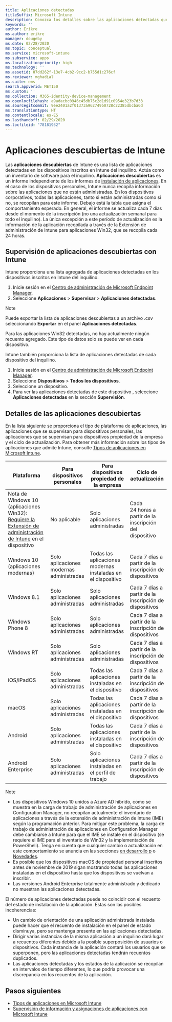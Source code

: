 ```yaml
---
title: Aplicaciones detectadas
titleSuffix: Microsoft Intune
description: Conozca los detalles sobre las aplicaciones detectadas que Intune ha encontrado en un dispositivo.
keywords: ''
author: Erikre
ms.author: erikre
manager: dougeby
ms.date: 02/28/2020
ms.topic: conceptual
ms.service: microsoft-intune
ms.subservice: apps
ms.localizationpriority: high
ms.technology: ''
ms.assetid: 07dd262f-13e7-4cb2-9cc2-b755d1c276cf
ms.reviewer: mghadial
ms.suite: ems
search.appverid: MET150
ms.custom: ''
ms.collection: M365-identity-device-management
ms.openlocfilehash: a9adacbc0946c45db75c2d1d91c0954e323b7d33
ms.sourcegitcommit: 9ee2401a2f01373a962749b0728c22385dbcba6d
ms.translationtype: HT
ms.contentlocale: es-ES
ms.lasthandoff: 02/29/2020
ms.locfileid: "78181932"
---
```

# <a name="intune-discovered-apps"></a>Aplicaciones descubiertas de Intune

Las **aplicaciones descubiertas** de Intune es una lista de aplicaciones detectadas en los dispositivos inscritos en Intune del inquilino. Actúa como un inventario de software para el inquilino. **Aplicaciones descubiertas** es un informe independiente de los informes de [instalación de aplicaciones](apps-monitor.md). En el caso de los dispositivos personales, Intune nunca recopila información sobre las aplicaciones que no están administradas. En los dispositivos corporativos, todas las aplicaciones, tanto si están administradas como si no, se recopilan para este informe. Debajo está la tabla que asigna el comportamiento esperado. En general, el informe se actualiza cada 7 días desde el momento de la inscripción (no una actualización semanal para todo el inquilino). La única excepción a este período de actualización es la información de la aplicación recopilada a través de la Extensión de administración de Intune para aplicaciones Win32, que se recopila cada 24 horas.

## <a name="monitor-discovered-apps-with-intune"></a>Supervisión de aplicaciones descubiertas con Intune

Intune proporciona una lista agregada de aplicaciones detectadas en los dispositivos inscritos en Intune del inquilino.

1. Inicie sesión en el [Centro de administración de Microsoft Endpoint Manager](https://go.microsoft.com/fwlink/?linkid=2109431).
2. Seleccione **Aplicaciones** > **Supervisar** > **Aplicaciones detectadas**.

>[!NOTE]
>Puede exportar la lista de aplicaciones descubiertas a un archivo .csv seleccionando **Exportar** en el panel **Aplicaciones detectadas**.
>
>Para las aplicaciones Win32 detectadas, no hay actualmente ningún recuento agregado. Este tipo de datos solo se puede ver en cada dispositivo.

Intune también proporciona la lista de aplicaciones detectadas de cada dispositivo del inquilino.

1. Inicie sesión en el [Centro de administración de Microsoft Endpoint Manager](https://go.microsoft.com/fwlink/?linkid=2109431).
2. Seleccione **Dispositivos** > **Todos los dispositivos**.
3. Seleccione un dispositivo.
4. Para ver las aplicaciones detectadas de este dispositivo , seleccione **Aplicaciones detectadas** en la sección **Supervisión**.

## <a name="details-of-discovered-apps"></a>Detalles de las aplicaciones descubiertas

En la lista siguiente se proporciona el tipo de plataforma de aplicaciones, las aplicaciones que se supervisan para dispositivos personales, las aplicaciones que se supervisan para dispositivos propiedad de la empresa y el ciclo de actualización. Para obtener más información sobre los tipos de aplicaciones que admite Intune, consulte [Tipos de aplicaciones en Microsoft Intune](apps-add.md#app-types-in-microsoft-intune).

| Plataforma | Para dispositivos personales | Para dispositivos propiedad de la empresa | Ciclo de actualización |
|------------------------------------------------------------------------|----------------------------------|--------------------------------------------------|---------------------------------------|
| Nota de Windows 10 (aplicaciones Win32): [Requiere la Extensión de administración de Intune](intune-management-extension.md) en el dispositivo | No aplicable | Solo aplicaciones administradas | Cada 24 horas a partir de la inscripción del dispositivo |
| Windows 10 (aplicaciones modernas) | Solo aplicaciones modernas administradas | Todas las aplicaciones modernas instaladas en el dispositivo | Cada 7 días a partir de la inscripción de dispositivos |
| Windows 8.1 | Solo aplicaciones administradas | Solo aplicaciones administradas | Cada 7 días a partir de la inscripción de dispositivos |
| Windows Phone 8 | Solo aplicaciones administradas | Solo aplicaciones administradas | Cada 7 días a partir de la inscripción de dispositivos |
| Windows RT | Solo aplicaciones administradas | Solo aplicaciones administradas | Cada 7 días a partir de la inscripción de dispositivos |
| iOS/iPadOS | Solo aplicaciones administradas | Todas las aplicaciones instaladas en el dispositivo | Cada 7 días a partir de la inscripción de dispositivos |
| macOS | Solo aplicaciones administradas | Todas las aplicaciones instaladas en el dispositivo | Cada 7 días a partir de la inscripción de dispositivos |
| Android | Solo aplicaciones administradas | Todas las aplicaciones instaladas en el dispositivo | Cada 7 días a partir de la inscripción de dispositivos |
| Android Enterprise | Solo aplicaciones administradas | Solo aplicaciones instaladas en el perfil de trabajo | Cada 7 días a partir de la inscripción de dispositivos |

> [!NOTE]
> - Los dispositivos Windows 10 unidos a Azure AD híbrido, como se muestra en la carga de trabajo de administración de aplicaciones en Configuration Manager, no recopilan actualmente el inventario de aplicaciones a través de la extensión de administración de Intune (IME) según la programación anterior. Para mitigar este problema, la carga de trabajo de administración de aplicaciones en Configuration Manager debe cambiarse a Intune para que el IME se instale en el dispositivo (se requiere el IME para el inventario de Win32 y la implementación de PowerShell). Tenga en cuenta que cualquier cambio o actualización en este comportamiento se anuncia en las secciones [en desarrollo p](../fundamentals/in-development.md) o [Novedades](../fundamentals/whats-new.md).
> - Es posible que los dispositivos macOS de propiedad personal inscritos antes de noviembre de 2019 sigan mostrando todas las aplicaciones instaladas en el dispositivo hasta que los dispositivos se vuelvan a inscribir.
> - Las versiones Android Enterprise totalmente administrado y dedicado no muestran las aplicaciones detectadas.

El número de aplicaciones detectadas puede no coincidir con el recuento del estado de instalación de la aplicación. Estas son las posibles incoherencias:

- Un cambio de orientación de una aplicación administrada instalada puede hacer que el recuento de instalación en el panel de estado disminuya, pero se mantenga presente en las aplicaciones detectadas.
- Dirigir varias instancias de la misma aplicación a un inquilino dará lugar a recuentos diferentes debido a la posible superposición de usuarios o dispositivos. Cada instancia de la aplicación contará los usuarios que se superponen, pero las aplicaciones detectadas tendrán recuentos duplicados.
- Las aplicaciones detectadas y los estados de la aplicación se recopilan en intervalos de tiempo diferentes, lo que podría provocar una discrepancia en los recuentos de la aplicación.

## <a name="next-steps"></a>Pasos siguientes

- [Tipos de aplicaciones en Microsoft Intune](apps-add.md#app-types-in-microsoft-intune)
- [Supervisión de información y asignaciones de aplicaciones con Microsoft Intune](apps-monitor.md)
